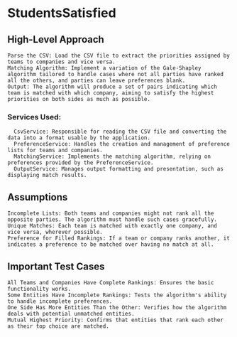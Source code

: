 # StudentsSatisfied


## High-Level Approach

    Parse the CSV: Load the CSV file to extract the priorities assigned by teams to companies and vice versa. 
    Matching Algorithm: Implement a variation of the Gale-Shapley algorithm tailored to handle cases where not all parties have ranked all the others, and parties can leave preferences blank.
    Output: The algorithm will produce a set of pairs indicating which team is matched with which company, aiming to satisfy the highest priorities on both sides as much as possible.

### Services Used:
      CsvService: Responsible for reading the CSV file and converting the data into a format usable by the application.
      PreferenceService: Handles the creation and management of preference lists for teams and companies.
      MatchingService: Implements the matching algorithm, relying on preferences provided by the PreferenceService.
      OutputService: Manages output formatting and presentation, such as displaying match results.


## Assumptions

    Incomplete Lists: Both teams and companies might not rank all the opposite parties. The algorithm must handle such cases gracefully.
    Unique Matches: Each team is matched with exactly one company, and vice versa, wherever possible.
    Preference for Filled Rankings: If a team or company ranks another, it indicates a preference to be matched over having no match at all.


## Important Test Cases

    All Teams and Companies Have Complete Rankings: Ensures the basic functionality works.
    Some Entities Have Incomplete Rankings: Tests the algorithm's ability to handle incomplete preferences.
    One Side Has More Entities Than the Other: Verifies how the algorithm deals with potential unmatched entities.
    Mutual Highest Priority: Confirms that entities that rank each other as their top choice are matched.